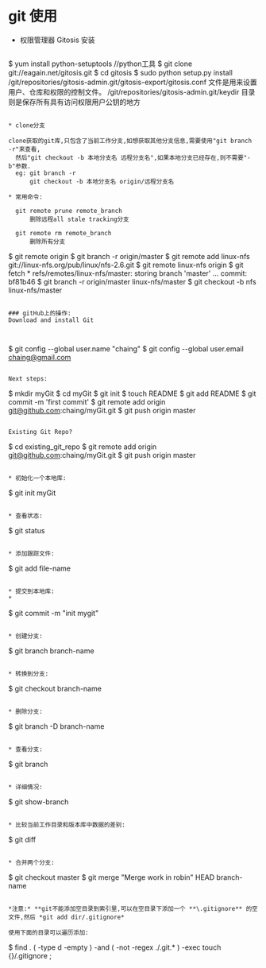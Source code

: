 git 使用
========

* 权限管理器 Gitosis 安装

  ```
$ yum install python-setuptools      //python工具
$ git clone git://eagain.net/gitosis.git
$ cd gitosis
$ sudo python setup.py install
/git/repositories/gitosis-admin.git/gitosis-export/gitosis.conf 
文件是用来设置用户、仓库和权限的控制文件。
/git/repositories/gitosis-admin.git/keydir
目录则是保存所有具有访问权限用户公钥的地方
  ```
        
* clone分支

  clone获取的git库,只包含了当前工作分支,如想获取其他分支信息,需要使用"git branch -r"来查看,
    然后"git checkout -b 本地分支名 远程分支名",如果本地分支已经存在,则不需要"-b"参数.
    eg: git branch -r
        git checkout -b 本地分支名 origin/远程分支名
        
* 常用命令:
    
    git remote prune remote_branch
        删除远程all stale tracking分支
        
    git remote rm remote_branch
        删除所有分支

  ```
$ git remote
    origin
$ git branch -r
    origin/master
$ git remote add linux-nfs git://linux-nfs.org/pub/linux/nfs-2.6.git
$ git remote
    linux-nfs
    origin
$ git fetch
    * refs/remotes/linux-nfs/master: storing branch 'master' ...
    commit: bf81b46
$ git branch -r
    origin/master
    linux-nfs/master
$ git checkout -b nfs linux-nfs/master
  ```  

### gitHub上的操作:
Download and install Git

    
  ```
$ git config --global user.name "chaing"
$ git config --global user.email chaing@gmail.com
  ```

Next steps:

```
$ mkdir myGit
$ cd myGit
$ git init
$ touch README
$ git add README
$ git commit -m 'first commit'
$ git remote add origin git@github.com:chaing/myGit.git
$ git push origin master
```

Existing Git Repo?

  ```
$ cd existing_git_repo
$ git remote add origin git@github.com:chaing/myGit.git
$ git push origin master
  ```

* 初始化一个本地库:

  ```
$ git init myGit
  ```

* 查看状态:

  ```
$ git status
  ```
  
* 添加跟踪文件:

  ```
$ git add file-name
  ```
  
* 提交到本地库:
* 
  ```
$ git commit -m "init mygit"
  ```
  
* 创建分支:

  ```
$ git branch branch-name
  ```
  
* 转换到分支:

  ```
$ git checkout branch-name
  ```
  
* 删除分支:

  ```
$ git branch -D branch-name
  ```
  
* 查看分支:

  ```
$ git branch
  ```

* 详细情况:

  ```
$ git show-branch
  ```
  
* 比较当前工作目录和版本库中数据的差别:

  ```
$ git diff
  ```
  
* 合并两个分支:

  ```
$ git checkout master
$ git merge "Merge work in robin" HEAD branch-name
  ```

*注意:* **git不能添加空目录到索引里,可以在空目录下添加一个 **\.gitignore** 的空文件,然后 *git add dir/.gitignore*

使用下面的目录可以遍历添加:

  ```
$ find . \( -type d -empty \) -and \( -not -regex ./\.git.* \) -exec touch {}/.gitignore \;
  ```
